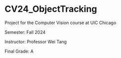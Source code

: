 # CV24_ObjectTracking

Project for the Computer Vision course at UIC Chicago

Semester: Fall 2024

Instructor: Professor Wei Tang

Final Grade: A
